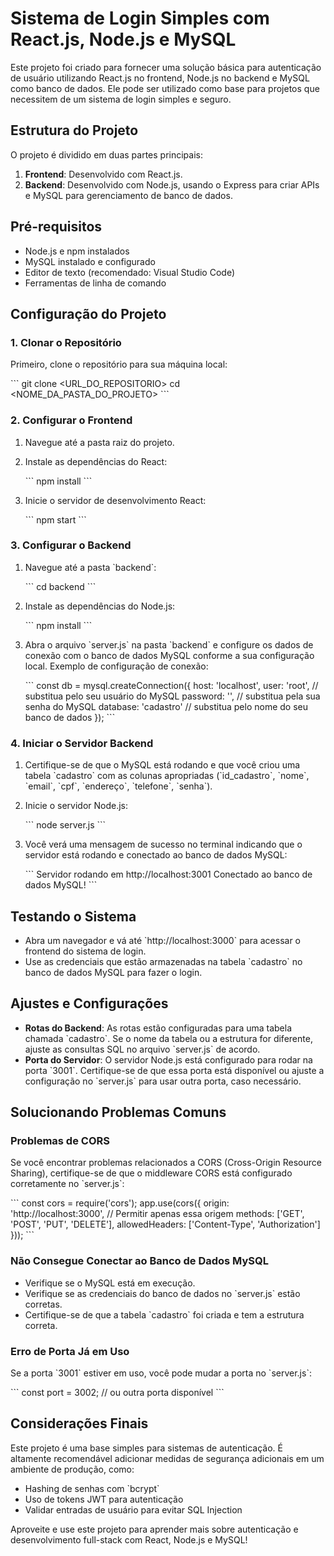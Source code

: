 
# Sistema de Login Simples com React.js, Node.js e MySQL

Este projeto foi criado para fornecer uma solução básica para autenticação de usuário utilizando React.js no frontend, Node.js no backend e MySQL como banco de dados. Ele pode ser utilizado como base para projetos que necessitem de um sistema de login simples e seguro.

## Estrutura do Projeto

O projeto é dividido em duas partes principais:

1. **Frontend**: Desenvolvido com React.js.
2. **Backend**: Desenvolvido com Node.js, usando o Express para criar APIs e MySQL para gerenciamento de banco de dados.

## Pré-requisitos

- Node.js e npm instalados
- MySQL instalado e configurado
- Editor de texto (recomendado: Visual Studio Code)
- Ferramentas de linha de comando

## Configuração do Projeto

### 1. Clonar o Repositório

Primeiro, clone o repositório para sua máquina local:

\`\`\`
git clone <URL_DO_REPOSITORIO>
cd <NOME_DA_PASTA_DO_PROJETO>
\`\`\`

### 2. Configurar o Frontend

1. Navegue até a pasta raiz do projeto.
2. Instale as dependências do React:

    \`\`\`
    npm install
    \`\`\`

3. Inicie o servidor de desenvolvimento React:

    \`\`\`
    npm start
    \`\`\`

### 3. Configurar o Backend

1. Navegue até a pasta \`backend\`:

    \`\`\`
    cd backend
    \`\`\`

2. Instale as dependências do Node.js:

    \`\`\`
    npm install
    \`\`\`

3. Abra o arquivo \`server.js\` na pasta \`backend\` e configure os dados de conexão com o banco de dados MySQL conforme a sua configuração local. Exemplo de configuração de conexão:

    \`\`\`
    const db = mysql.createConnection({
      host: 'localhost',
      user: 'root', // substitua pelo seu usuário do MySQL
      password: '', // substitua pela sua senha do MySQL
      database: 'cadastro' // substitua pelo nome do seu banco de dados
    });
    \`\`\`

### 4. Iniciar o Servidor Backend

1. Certifique-se de que o MySQL está rodando e que você criou uma tabela \`cadastro\` com as colunas apropriadas (\`id_cadastro\`, \`nome\`, \`email\`, \`cpf\`, \`endereço\`, \`telefone\`, \`senha\`).
   
2. Inicie o servidor Node.js:

    \`\`\`
    node server.js
    \`\`\`

3. Você verá uma mensagem de sucesso no terminal indicando que o servidor está rodando e conectado ao banco de dados MySQL:

    \`\`\`
    Servidor rodando em http://localhost:3001
    Conectado ao banco de dados MySQL!
    \`\`\`

## Testando o Sistema

- Abra um navegador e vá até \`http://localhost:3000\` para acessar o frontend do sistema de login.
- Use as credenciais que estão armazenadas na tabela \`cadastro\` no banco de dados MySQL para fazer o login.

## Ajustes e Configurações

- **Rotas do Backend**: As rotas estão configuradas para uma tabela chamada \`cadastro\`. Se o nome da tabela ou a estrutura for diferente, ajuste as consultas SQL no arquivo \`server.js\` de acordo.
- **Porta do Servidor**: O servidor Node.js está configurado para rodar na porta \`3001\`. Certifique-se de que essa porta está disponível ou ajuste a configuração no \`server.js\` para usar outra porta, caso necessário.

## Solucionando Problemas Comuns

### Problemas de CORS

Se você encontrar problemas relacionados a CORS (Cross-Origin Resource Sharing), certifique-se de que o middleware CORS está configurado corretamente no \`server.js\`:

\`\`\`
const cors = require('cors');
app.use(cors({
  origin: 'http://localhost:3000', // Permitir apenas essa origem
  methods: ['GET', 'POST', 'PUT', 'DELETE'],
  allowedHeaders: ['Content-Type', 'Authorization']
}));
\`\`\`

### Não Consegue Conectar ao Banco de Dados MySQL

- Verifique se o MySQL está em execução.
- Verifique se as credenciais do banco de dados no \`server.js\` estão corretas.
- Certifique-se de que a tabela \`cadastro\` foi criada e tem a estrutura correta.

### Erro de Porta Já em Uso

Se a porta \`3001\` estiver em uso, você pode mudar a porta no \`server.js\`:

\`\`\`
const port = 3002; // ou outra porta disponível
\`\`\`

## Considerações Finais

Este projeto é uma base simples para sistemas de autenticação. É altamente recomendável adicionar medidas de segurança adicionais em um ambiente de produção, como:

- Hashing de senhas com \`bcrypt\`
- Uso de tokens JWT para autenticação
- Validar entradas de usuário para evitar SQL Injection

Aproveite e use este projeto para aprender mais sobre autenticação e desenvolvimento full-stack com React, Node.js e MySQL!

